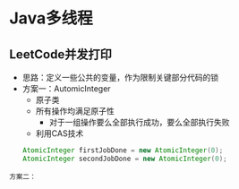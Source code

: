 # Java多线程

## LeetCode并发打印

- 思路：定义一些公共的变量，作为限制关键部分代码的锁
- 方案一：AutomicInteger
  - 原子类
  - 所有操作均满足原子性
    - 对于一组操作要么全部执行成功，要么全部执行失败
  - 利用CAS技术
  ```java
  AtomicInteger firstJobDone = new AtomicInteger(0);
  AtomicInteger secondJobDone = new AtomicInteger(0);
 ```
 方案二：